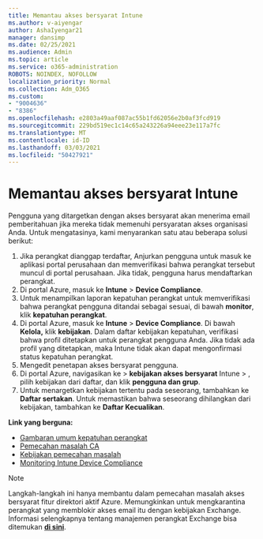 ```yaml
---
title: Memantau akses bersyarat Intune
ms.author: v-aiyengar
author: AshaIyengar21
manager: dansimp
ms.date: 02/25/2021
ms.audience: Admin
ms.topic: article
ms.service: o365-administration
ROBOTS: NOINDEX, NOFOLLOW
localization_priority: Normal
ms.collection: Adm_O365
ms.custom:
- "9004636"
- "8386"
ms.openlocfilehash: e2803a49aaf087ac55b1fd62056e2b0af3fcd919
ms.sourcegitcommit: 229bd519ec1c14c65a243226a94eee23e117a7fc
ms.translationtype: MT
ms.contentlocale: id-ID
ms.lasthandoff: 03/03/2021
ms.locfileid: "50427921"
---
```

# <a name="monitor-intune-conditional-access"></a>Memantau akses bersyarat Intune

Pengguna yang ditargetkan dengan akses bersyarat akan menerima email pemberitahuan jika mereka tidak memenuhi persyaratan akses organisasi Anda. Untuk mengatasinya, kami menyarankan satu atau beberapa solusi berikut:

1. Jika perangkat dianggap terdaftar, Anjurkan pengguna untuk masuk ke aplikasi portal perusahaan dan memverifikasi bahwa perangkat tersebut muncul di portal perusahaan. Jika tidak, pengguna harus mendaftarkan perangkat.
1. Di portal Azure, masuk ke **Intune**  >  **Device Compliance**. 
1. Untuk menampilkan laporan kepatuhan perangkat untuk memverifikasi bahwa perangkat pengguna ditandai sebagai sesuai, di bawah **monitor**, klik **kepatuhan perangkat**.
1. Di portal Azure, masuk ke **Intune**  >  **Device Compliance**. Di bawah **Kelola,** klik **kebijakan**. Dalam daftar kebijakan kepatuhan, verifikasi bahwa profil ditetapkan untuk perangkat pengguna Anda. Jika tidak ada profil yang ditetapkan, maka Intune tidak akan dapat mengonfirmasi status kepatuhan perangkat.
1. Mengedit penetapan akses bersyarat pengguna.
1. Di portal Azure, navigasikan ke   >  **kebijakan akses bersyarat** Intune  >  , pilih kebijakan dari daftar, dan klik **pengguna dan grup**.
1. Untuk menargetkan kebijakan tertentu pada seseorang, tambahkan ke **Daftar sertakan**. Untuk memastikan bahwa seseorang dihilangkan dari kebijakan, tambahkan ke **Daftar Kecualikan**.

**Link yang berguna:**

- [Gambaran umum kepatuhan perangkat](https://docs.microsoft.com/intune/device-compliance-get-started)
- [Pemecahan masalah CA](https://docs.microsoft.com/intune/troubleshoot-conditional-access)
- [Kebijakan pemecahan masalah](https://docs.microsoft.com/intune/troubleshoot-policies-in-microsoft-intune)
- [Monitoring Intune Device Compliance](https://docs.microsoft.com/intune/compliance-policy-monitor)

> [!NOTE]
> Langkah-langkah ini hanya membantu dalam pemecahan masalah akses bersyarat fitur direktori aktif Azure. Memungkinkan untuk mengkarantina perangkat yang memblokir akses email itu dengan kebijakan Exchange. Informasi selengkapnya tentang manajemen perangkat Exchange bisa ditemukan [**di sini**](https://docs.microsoft.com/previous-versions/office/exchange-server-2010/ff959225(v=exchg.141)).
